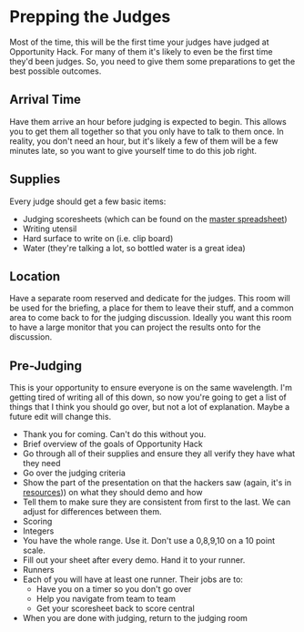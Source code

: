 # Prepping the Judges

Most of the time, this will be the first time your judges have judged at Opportunity Hack.  For many of them it's likely to even be the first time they'd been judges.  So, you need to give them some preparations to get the best possible outcomes.

## Arrival Time

Have them arrive an hour before judging is expected to begin.  This allows you to get them all together so that you only have to talk to them once.  In reality, you don't need an hour, but it's likely a few of them will be a few minutes late, so you want to give yourself time to do this job right.

## Supplies

Every judge should get a few basic items:
*  Judging scoresheets (which can be found on the [master spreadsheet](resources.md))
*  Writing utensil
*  Hard surface to write on (i.e. clip board)
*  Water (they're talking a lot, so bottled water is a great idea)

## Location

Have a separate room reserved and dedicate for the judges.  This room will be used for the briefing, a place for them to leave their stuff, and a common area to come back to for the judging discussion.  Ideally you want this room to have a large monitor that you can project the results onto for the discussion.

## Pre-Judging

This is your opportunity to ensure everyone is on the same wavelength.  I'm getting tired of writing all of this down, so now you're going to get a list of things that I think you should go over, but not a lot of explanation.  Maybe a future edit will change this.

*  Thank you for coming.  Can't do this without you.
*  Brief overview of the goals of Opportunity Hack
*  Go through all of their supplies and ensure they all verify they have what they need
*  Go over the judging criteria
*  Show the part of the presentation on that the hackers saw (again, it's in [resources](resources.md))) on what they should demo and how
*  Tell them to make sure they are consistent from first to the last.  We can adjust for differences between them.
*  Scoring
  *  Integers
  *  You have the whole range.  Use it.  Don't use a 0,8,9,10 on a 10 point scale.
  *  Fill out your sheet after every demo.  Hand it to your runner.
*  Runners
  *  Each of you will have at least one runner.  Their jobs are to:
     *  Have you on a timer so you don't go over
     *  Help you navigate from team to team
     *  Get your scoresheet back to score central
*  When you are done with judging, return to the judging room
